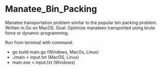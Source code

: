 # Manatee_Bin_Packing
Manatee transportation problem similar to the popular bin packing problem. Written in Go on MacOS.
Goal: Optimize manatees transported using brute force or dynamic programming.

Run from terminal with command: 
- go build main.go (Windows, MacOs, Linux)
- ./main < input.txt (MacOS, Linux)
- main.exe < input.txt (Windows)
